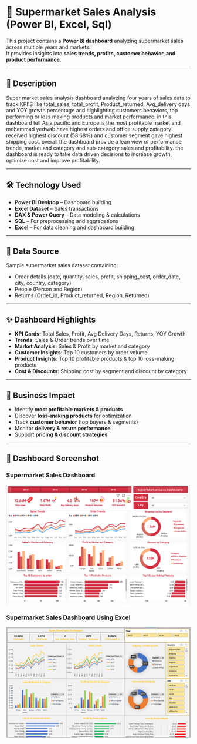# 🛒 Supermarket Sales Analysis (Power BI, Excel, Sql)

This project contains a **Power BI dashboard** analyzing supermarket sales across multiple years and markets.  
It provides insights into **sales trends, profits, customer behavior, and product performance**.  

---

## 📖 Description
Super market sales analysis dashboard analyzing four years of sales data to track KPI'S like total_sales, total_profit, Product_returned, Avg_delivery days and YOY growth percentage and highlighting customers behaviors, top performing or loss making products and market performance. in this dashboard tell Asia pacific and Europe is the most profitable market and mohammad yedwab have highest orders and office supply category received highest discount (58.68%) and customer segment gave highest shipping cost. overall the dashboard provide a lean view of performance trends, market and category and sub-category sales and profitability. the dashboard is ready to take data driven decisions to increase growth, optimize cost and improve profitability.

---

## 🛠 Technology Used
- **Power BI Desktop** – Dashboard building  
- **Excel Dataset** – Sales transactions  
- **DAX & Power Query** – Data modeling & calculations  
- **SQL** – For preprocessing and aggregations
- **Excel** – For data cleaning and dashboard building

---

## 📂 Data Source
Sample supermarket sales dataset containing:  
- Order details (date, quantity, sales, profit, shipping_cost, order_date, city, country, category)  
- People (Person and Region)  
- Returns (Order_id, Product_returned, Region, Returned)

---

## ✨ Dashboard Highlights
- **KPI Cards**: Total Sales, Profit, Avg Delivery Days, Returns, YOY Growth  
- **Trends**: Sales & Order trends over time  
- **Market Analysis**: Sales & Profit by market and category  
- **Customer Insights**: Top 10 customers by order volume  
- **Product Insights**: Top 10 profitable products & top 10 loss-making products  
- **Cost & Discounts**: Shipping cost by segment and discount by category  

---

## 💼 Business Impact
- Identify **most profitable markets & products**  
- Discover **loss-making products** for optimization  
- Track **customer behavior** (top buyers & segments)  
- Monitor **delivery & return performance**  
- Support **pricing & discount strategies**  

---

## 📸 Dashboard Screenshot
### Supermarket Sales Dashboard
![Supermarket Sales Dashboard](https://github.com/Afjal-khan/Super-Market-Sales-Analysis-Dashboard/blob/main/Sale%20dashboard%20image.png)

### Supermarket Sales Dashboard Using Excel
![Supermarket Sales Dashboard](https://github.com/Afjal-khan/Super-Market-Sales-Analysis-Dashboard/blob/main/sales%20dashboard%20using%20excel.png)
